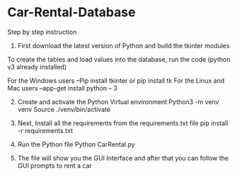 # Car-Rental-Database

Step by step instruction 

1)	First download the latest version of Python and build the tkinter modules 

  To create the tables and load values into the database, run the code (python v3 already installed)


  For the Windows users –Pip install tkinter or pip install tk
  For the Linux and Mac users –app-get install python – 3


2)	Create and activate the Python Virtual environment 
  Python3 -m venv venv
  Source ./venv/bin/activate


3)	Next, Install all the requirements from the requirements.txt file
  pip install -r requirements.txt


4)	Run the Python file
 Python CarRental.py


5)  The file will show you the GUI Interface and after that you can follow the GUI prompts to rent a car
